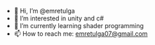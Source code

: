 - 👋 Hi, I’m @emretulga
- 👀 I’m interested in unity and c#
- 🌱 I’m currently learning shader programming
- 📫 How to reach me: emretulga07@gmail.com

<!---
emretulga/emretulga is a ✨ special ✨ repository because its `README.md` (this file) appears on your GitHub profile.
You can click the Preview link to take a look at your changes.
--->
